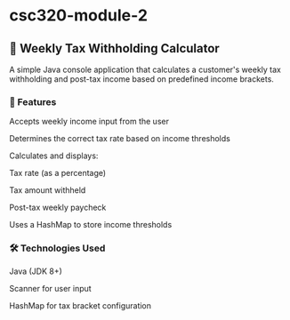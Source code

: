 # csc320-module-2

## 🧾 Weekly Tax Withholding Calculator
A simple Java console application that calculates a customer's weekly tax withholding and post-tax income based on predefined income brackets.

### 📌 Features
Accepts weekly income input from the user

Determines the correct tax rate based on income thresholds

Calculates and displays:

Tax rate (as a percentage)

Tax amount withheld

Post-tax weekly paycheck

Uses a HashMap to store income thresholds

### 🛠 Technologies Used
Java (JDK 8+)

Scanner for user input

HashMap for tax bracket configuration

